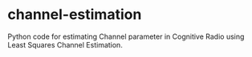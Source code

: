 # channel-estimation
Python code for estimating Channel parameter in Cognitive Radio using Least Squares Channel Estimation.
